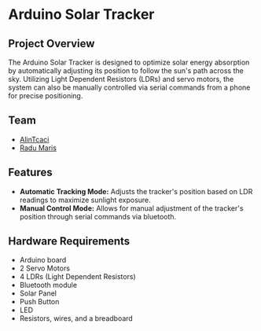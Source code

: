 # Arduino Solar Tracker

## Project Overview
The Arduino Solar Tracker is designed to optimize solar energy absorption by automatically adjusting its position to follow the sun's path across the sky. Utilizing Light Dependent Resistors (LDRs) and servo motors, the system can also be manually controlled via serial commands from a phone for precise positioning.

## Team
- [AlinTcaci](https://github.com/AlinTcaci)
- [Radu Maris](https://github.com/Radu-Maris)

## Features
- **Automatic Tracking Mode:** Adjusts the tracker's position based on LDR readings to maximize sunlight exposure.
- **Manual Control Mode:** Allows for manual adjustment of the tracker's position through serial commands via bluetooth.

## Hardware Requirements
- Arduino board
- 2 Servo Motors
- 4 LDRs (Light Dependent Resistors)
- Bluetooth module
- Solar Panel
- Push Button
- LED
- Resistors, wires, and a breadboard

## Pin Configuration
- **Servo Motors:** Digital pins 5 (up-down) and 6 (left-right)
- **LDRs:** Analog pins A0 to A3
- **LED:** Digital built-in pin 13
- **Button:** Digital pin 2

## Getting Started
To set up your Arduino Solar Tracker, connect the components as outlined in the "Pin Configuration" section. The `SolarTracker.ino` file contains the source code to operate the tracker. Upload this code to your Arduino board using the Arduino IDE.

## Usage
- **Automatic Mode:** The tracker automatically adjusts its orientation to ensure optimal sunlight absorption.
- **Manual Mode:** Press the button to switch to manual mode, allowing you to adjust the tracker's position using serial commands ('u' for up, 'd' for down, followed by an angle).

## Conclusion
This project not only serves as an excellent learning tool for Arduino and its components but also has practical applications in small-scale solar projects or home solar setups.
